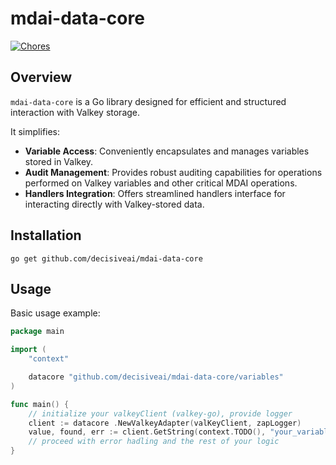 # mdai-data-core
[![Chores](https://github.com/DecisiveAI/mdai-data-core/actions/workflows/chores.yml/badge.svg)](https://github.com/DecisiveAI/mdai-data-core/actions/workflows/chores.yml)

## Overview
`mdai-data-core` is a Go library designed for efficient and structured interaction with Valkey storage.   

It simplifies:
-	**Variable Access**: Conveniently encapsulates and manages variables stored in Valkey.
-	**Audit Management**: Provides robust auditing capabilities for operations performed on Valkey variables and other critical MDAI operations.
-	**Handlers Integration**: Offers streamlined handlers interface for interacting directly with Valkey-stored data.

## Installation
```shell
go get github.com/decisiveai/mdai-data-core
```

## Usage
Basic usage example:

```go
package main

import (
	"context"

	datacore "github.com/decisiveai/mdai-data-core/variables"
)

func main() {
	// initialize your valkeyClient (valkey-go), provide logger
	client := datacore .NewValkeyAdapter(valKeyClient, zapLogger)
	value, found, err := client.GetString(context.TODO(), "your_variable_name", "hub_name")
	// proceed with error hadling and the rest of your logic
}
```
